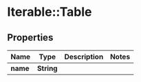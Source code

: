 # Iterable::Table

## Properties
Name | Type | Description | Notes
------------ | ------------- | ------------- | -------------
**name** | **String** |  | 

